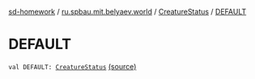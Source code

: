 [sd-homework](../../index.md) / [ru.spbau.mit.belyaev.world](../index.md) / [CreatureStatus](index.md) / [DEFAULT](.)

# DEFAULT

`val DEFAULT: `[`CreatureStatus`](index.md) [(source)](https://github.com/StasBel/sd-homework/blob/Roguelike/src/main/kotlin/ru/spbau/mit/belyaev/world/Creature.kt#L38)